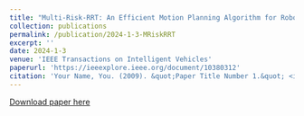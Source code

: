 ```yaml
---
title: "Multi-Risk-RRT: An Efficient Motion Planning Algorithm for Robotic Autonomous Luggage Trolley Collection at Airports"
collection: publications
permalink: /publication/2024-1-3-MRiskRRT
excerpt: ''
date: 2024-1-3
venue: 'IEEE Transactions on Intelligent Vehicles'
paperurl: 'https://ieeexplore.ieee.org/document/10380312'
citation: 'Your Name, You. (2009). &quot;Paper Title Number 1.&quot; <i>Journal 1</i>. 1(1).'
---
```


[Download paper here](https://ieeexplore.ieee.org/document/10160994)

